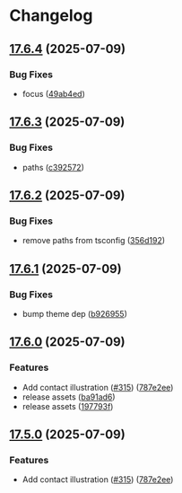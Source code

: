 # Changelog

## [17.6.4](https://github.com/rosvik/design-system/compare/generate-assets@v17.6.3...generate-assets@v17.6.4) (2025-07-09)


### Bug Fixes

* focus ([49ab4ed](https://github.com/rosvik/design-system/commit/49ab4ed39978b37d127fc800944284e305d57699))

## [17.6.3](https://github.com/rosvik/design-system/compare/generate-assets@v17.6.2...generate-assets@v17.6.3) (2025-07-09)


### Bug Fixes

* paths ([c392572](https://github.com/rosvik/design-system/commit/c3925720456d340d9eb3f7153d6734c4aaea3325))

## [17.6.2](https://github.com/rosvik/design-system/compare/generate-assets@v17.6.1...generate-assets@v17.6.2) (2025-07-09)


### Bug Fixes

* remove paths from tsconfig ([356d192](https://github.com/rosvik/design-system/commit/356d192e88f95c225dfcc40360d5a5c61d920f26))

## [17.6.1](https://github.com/rosvik/design-system/compare/generate-assets@v17.6.0...generate-assets@v17.6.1) (2025-07-09)


### Bug Fixes

* bump theme dep ([b926955](https://github.com/rosvik/design-system/commit/b9269555ca9c51a4e395a7dff180d0c7e0848c0b))

## [17.6.0](https://github.com/rosvik/design-system/compare/generate-assets@v17.5.0...generate-assets@v17.6.0) (2025-07-09)


### Features

* Add contact illustration ([#315](https://github.com/rosvik/design-system/issues/315)) ([787e2ee](https://github.com/rosvik/design-system/commit/787e2ee3cb2a59b20400f830e07ecd24e82a0e14))
* release assets ([ba91ad6](https://github.com/rosvik/design-system/commit/ba91ad6fb8f1ba7851690cf41fc593a39fc813e7))
* release assets ([197793f](https://github.com/rosvik/design-system/commit/197793f3ef3f876282a55845d15bc01f1cf00459))

## [17.5.0](https://github.com/AtB-AS/design-system/compare/generate-assets@v17.4.0...generate-assets@v17.5.0) (2025-07-09)


### Features

* Add contact illustration ([#315](https://github.com/AtB-AS/design-system/issues/315)) ([787e2ee](https://github.com/AtB-AS/design-system/commit/787e2ee3cb2a59b20400f830e07ecd24e82a0e14))
